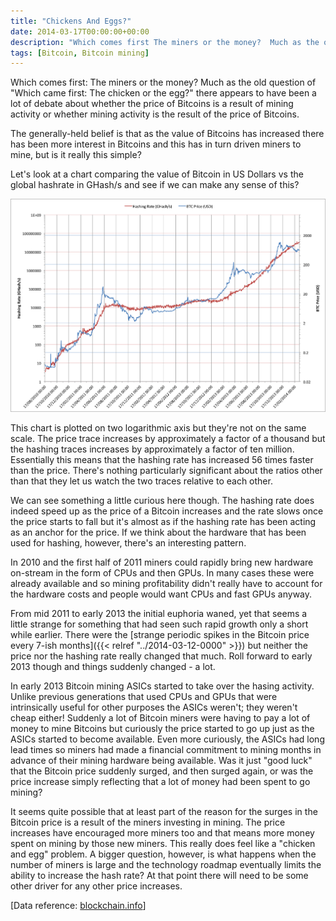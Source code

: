 ```yaml
---
title: "Chickens And Eggs?"
date: 2014-03-17T00:00:00+00:00
description: "Which comes first The miners or the money?  Much as the old question of \"Which came first:\" The chicken or the egg?\" there appears to have been a lot of debate about whether the price of Bitcoins is a result of mining activity or whether mining activity is the result of the price of Bitcoins.  The generally-held belief is that as the value of Bitcoins has increased there has been more interest in Bitcoins and this has in turn driven miners to mine, but is it really this simple?"
tags: [Bitcoin, Bitcoin mining]
---
```

Which comes first: The miners or the money?  Much as the old question of
"Which came first: The chicken or the egg?" there appears to have been
a lot of debate about whether the price of Bitcoins is a result of
mining activity or whether mining activity is the result of the price of
Bitcoins.

The generally-held belief is that as the value of Bitcoins has increased
there has been more interest in Bitcoins and this has in turn driven
miners to mine, but is it really this simple?

Let's look at a chart comparing the value of Bitcoin in US Dollars vs
the global hashrate in GHash/s and see if we can make any sense of
this?

![20140317 Bitcoin-vs-hash](./20140317_Bitcoin-vs-hash.png)

This chart is plotted on two logarithmic axis but they're not on the
same scale.  The price trace increases by approximately a factor of a
thousand but the hashing traces increases by approximately a factor of
ten million.  Essentially this means that the hashing rate has increased
56 times faster than the price.  There's nothing particularly
significant about the ratios other than that they let us watch the two
traces relative to each other.

We can see something a little curious here though.  The hashing rate
does indeed speed up as the price of a Bitcoin increases and the rate
slows once the price starts to fall but it's almost as if the hashing
rate has been acting as an anchor for the price.  If we think about the
hardware that has been used for hashing, however, there's an interesting
pattern.

In 2010 and the first half of 2011 miners could rapidly bring new
hardware on-stream in the form of CPUs and then GPUs.  In many cases
these were already available and so mining profitability didn't really
have to account for the hardware costs and people would want CPUs and
fast GPUs anyway.

From mid 2011 to early 2013 the initial euphoria waned, yet that seems
a little strange for something that had seen such rapid growth only a
short while earlier.  There were the [strange periodic spikes in the
Bitcoin price every 7-ish months]({{< relref "../2014-03-12-0000" >}})
but neither the price nor the hashing rate really changed that much.
Roll forward to early 2013 though and things suddenly changed - a
lot.

In early 2013 Bitcoin mining ASICs started to take over the hasing
activity.  Unlike previous generations that used CPUs and GPUs that were
intrinsically useful for other purposes the ASICs weren't; they
weren't cheap either!  Suddenly a lot of Bitcoin miners were having to
pay a lot of money to mine Bitcoins but curiously the price started to
go up just as the ASICs started to become available.  Even more
curiously, the ASICs had long lead times so miners had made a financial
commitment to mining months in advance of their mining hardware being
available.  Was it just "good luck" that the Bitcoin price suddenly
surged, and then surged again, or was the price increase simply
reflecting that a lot of money had been spent to go
mining?

It seems quite possible that at least part of the reason for the surges
in the Bitcoin price is a result of the miners investing in mining.  The
price increases have encouraged more miners too and that means more
money spent on mining by those new miners.  This really does feel like a
"chicken and egg" problem.  A bigger question, however, is what happens
when the number of miners is large and the technology roadmap eventually
limits the ability to increase the hash rate?  At that point there will
need to be some other driver for any other price
increases.

\[Data reference: [blockchain.info](http://blockchain.info)\]
